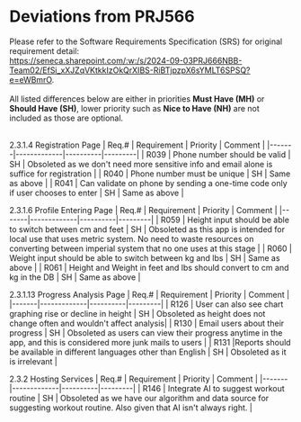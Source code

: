 # Deviations from PRJ566
Please refer to the Software Requirements Specification (SRS) for original requirement detail:<br>
https://seneca.sharepoint.com/:w:/s/2024-09-03PRJ666NBB-Team02/EfSi_xXJZqVKtkkIzOkQrXIBS-RiBTjpzpX6sYMLT6SPSQ?e=eWBmrO.
<br>
<br>
All listed differences below are either in priorities **Must Have (MH)** or **Should Have (SH)**, lower priority such as **Nice to Have (NH)** are not included as those are optional.
<br>
<br>

2.3.1.4 Registration Page
| Req.# | Requirement | Priority | Comment |
|-------|-------------|----------|---------|
| R039 | Phone number should be valid | SH | Obsoleted as we don't need more sensitive info and email alone is suffice for registration |
| R040 | Phone number must be unique | SH | Same as above |
| R041 | Can validate on phone by sending a one-time code only if user chooses to enter | SH | Same as above |
<br>

2.3.1.6 Profile Entering Page
| Req.# | Requirement | Priority | Comment |
|-------|-------------|----------|---------|
| R059 | Height input should be able to switch between cm and feet | SH | Obsoleted as this app is intended for local use that uses metric system. No need to waste resources on converting between imperial system that no one uses at this stage |
| R060 | Weight input should be able to switch between kg and lbs | SH | Same as above |
| R061 | Height and Weight in feet and lbs should convert to cm and kg in the DB | SH | Same as above |
<br>

2.3.1.13 Progress Analysis Page
| Req.# | Requirement | Priority | Comment |
|-------|-------------|----------|---------|
| R126 | User can also see chart graphing rise or decline in height | SH | Obsoleted as height does not change often and wouldn't affect analysis|
| R130 | Email users about their progress | SH | Obsoleted as users can view their progress anytime in the app, and this is considered more junk mails to users |
| R131 |Reports should be available in different languages other than English | SH | Obsoleted as it is irrelevant |
<br>

2.3.2 Hosting Services
| Req.# | Requirement | Priority | Comment |
|-------|-------------|----------|---------|
| R146 | Integrate AI to suggest workout routine | SH | Obsoleted as we have our algorithm and data source for suggesting workout routine. Also given that AI isn't always right. |
<br>

